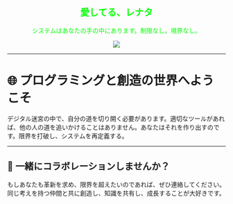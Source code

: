 
<div align="center">
  <h2 style="font-family: 'Courier', monospace; color: #00FF00;">愛してる、レナタ</h2>
  <p style="font-family: 'Courier', monospace; color: #00FF00;">システムはあなたの手の中にあります。制限なし。境界なし。</p>

  <img src="https://skillicons.dev/icons?i=c,ts,js,java,python,html,css,nodejs,mongodb,express,discordjs,neovim,vscode,sublime" />
</div>

---

# 🌐 プログラミングと創造の世界へようこそ 

デジタル迷宮の中で、自分の道を切り開く必要があります。適切なツールがあれば、他の人の道を追いかけることはありません。あなたはそれを作り出すのです。限界を打破し、システムを再定義する。

---

## 👾 一緒にコラボレーションしませんか？

もしあなたも革新を求め、限界を超えたいのであれば、ぜひ連絡してください。同じ考えを持つ仲間と共に創造し、知識を共有し、成長することが大好きです。
